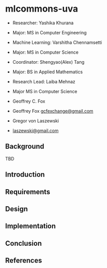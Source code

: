 # mlcommons-uva


* Researcher: Yashika Khurana
* Major: MS in Computer Engineering

* Machine Learning: Varshitha Chennamsetti
* Major: MS in Computer Science

* Coordinator: Shengyao(Alex) Tang
* Major: BS in Applied Mathematics

* Research Lead: Laiba Mehnaz
* Major MS in Computer Science

* Geoffrey C. Fox
* Geoffrey Fox <gcfexchange@gmail.com>

* Gregor von Laszewski
* <laszewski@gmail.com>

## Background

TBD

## Introduction

## Requirements

## Design

## Implementation

## Conclusion

## References
